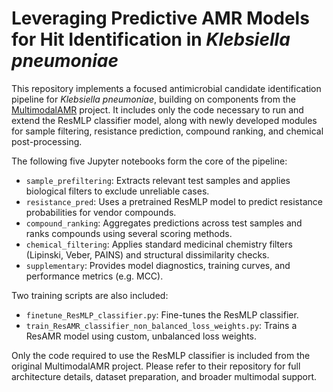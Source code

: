 # Leveraging Predictive AMR Models for Hit Identification in *Klebsiella pneumoniae*

This repository implements a focused antimicrobial candidate identification pipeline for *Klebsiella pneumoniae*, building on components from the [MultimodalAMR](https://github.com/BorgwardtLab/MultimodalAMR) project. It includes only the code necessary to run and extend the ResMLP classifier model, along with newly developed modules for sample filtering, resistance prediction, compound ranking, and chemical post-processing.

The following five Jupyter notebooks form the core of the pipeline:
- `sample_prefiltering`: Extracts relevant test samples and applies biological filters to exclude unreliable cases.
- `resistance_pred`: Uses a pretrained ResMLP model to predict resistance probabilities for vendor compounds.
- `compound_ranking`: Aggregates predictions across test samples and ranks compounds using several scoring methods.
- `chemical_filtering`: Applies standard medicinal chemistry filters (Lipinski, Veber, PAINS) and structural dissimilarity checks.
- `supplementary`: Provides model diagnostics, training curves, and performance metrics (e.g. MCC).

Two training scripts are also included:
- `finetune_ResMLP_classifier.py`: Fine-tunes the ResMLP classifier.
- `train_ResAMR_classifier_non_balanced_loss_weights.py`: Trains a ResAMR model using custom, unbalanced loss weights.

Only the code required to use the ResMLP classifier is included from the original MultimodalAMR project. Please refer to their repository for full architecture details, dataset preparation, and broader multimodal support.

